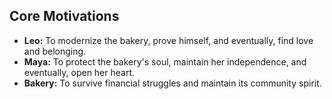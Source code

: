 ## Core Motivations

*   **Leo:** To modernize the bakery, prove himself, and eventually, find love and belonging.
*   **Maya:** To protect the bakery's soul, maintain her independence, and eventually, open her heart.
*   **Bakery:** To survive financial struggles and maintain its community spirit.